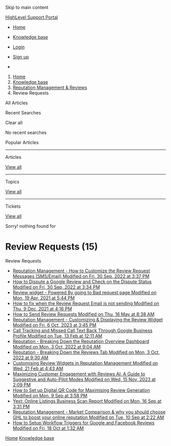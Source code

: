 Skip to main content

[ HighLevel Support Portal ](https://help.gohighlevel.com)

  * [ Home ](/support/home)
  * [ Knowledge base ](/support/solutions)

  * [Login](/support/login)
  * [Sign up](/support/signup)
  * 

  1. [Home](/support/home)
  2. [Knowledge base](/support/solutions)
  3. [Reputation Management & Reviews](/support/solutions/48000449583)
  4. Review Requests

All  Articles 

Recent Searches

Clear all

No recent searches

Popular Articles

* * *

Articles

[View all](/support/search/solutions)

* * *

Topics

[View all](/support/search/topics)

* * *

Tickets

[View all](/support/search/tickets)

Sorry! nothing found for   

# Review Requests (15)

Review Requests

  * [ Reputation Management - How to Customize the Review Request Messages (SMS/Email) Modified on Fri, 30 Sep, 2022 at 3:37 PM  ](/support/solutions/articles/48000980328-reputation-management-how-to-customize-the-review-request-messages-sms-email-)
  * [ How to Dispute a Google Review and Check on the Dispute Status Modified on Fri, 30 Sep, 2022 at 3:34 PM  ](/support/solutions/articles/48001180761-how-to-dispute-a-google-review-and-check-on-the-dispute-status)
  * [ Review widget - Powered By going to Bad request page Modified on Mon, 19 Apr, 2021 at 5:44 PM  ](/support/solutions/articles/48001181136-review-widget-powered-by-going-to-bad-request-page)
  * [ How to fix when the Review Request Email is not sending Modified on Thu, 9 Dec, 2021 at 4:16 PM  ](/support/solutions/articles/48001204155-how-to-fix-when-the-review-request-email-is-not-sending)
  * [ How to Send Review Requests Modified on Thu, 16 May at 8:38 AM  ](/support/solutions/articles/48001222668-how-to-send-review-requests)
  * [ Reputation Management - Customizing & Displaying the Review Widget Modified on Fri, 6 Oct, 2023 at 3:45 PM  ](/support/solutions/articles/48001222766-reputation-management-customizing-displaying-the-review-widget)
  * [ Call Tracking and Missed Call Text Back Through Google Business Profile Modified on Tue, 13 Feb at 12:11 AM  ](/support/solutions/articles/48001179764-call-tracking-and-missed-call-text-back-through-google-business-profile)
  * [ Reputation - Breaking Down the Reputation Overview Dashboard Modified on Mon, 3 Oct, 2022 at 9:04 AM  ](/support/solutions/articles/48001222767-reputation-breaking-down-the-reputation-overview-dashboard)
  * [ Reputation - Breaking Down the Reviews Tab Modified on Mon, 3 Oct, 2022 at 9:30 AM  ](/support/solutions/articles/48001222826-reputation-breaking-down-the-reviews-tab)
  * [ Customising Review Widgets in Reputation Management Modified on Wed, 21 Feb at 4:43 AM  ](/support/solutions/articles/155000000997-customising-review-widgets-in-reputation-management)
  * [ Maximizing Customer Engagement with Reviews AI: A Guide to Suggestive and Auto-Pilot Modes Modified on Wed, 15 Nov, 2023 at 2:09 PM  ](/support/solutions/articles/155000001074-maximizing-customer-engagement-with-reviews-ai-a-guide-to-suggestive-and-auto-pilot-modes)
  * [ How to Set up Digital QR Code for Maximising Review Generation Modified on Mon, 9 Sep at 3:58 PM  ](/support/solutions/articles/155000002775-how-to-set-up-digital-qr-code-for-maximising-review-generation)
  * [ Yext: Online Listings Business Scan Report Modified on Mon, 16 Sep at 3:31 PM  ](/support/solutions/articles/155000003219-yext-online-listings-business-scan-report)
  * [ Reputation Management - Market Comparison & why you should choose GHL to boost your online reputation Modified on Tue, 10 Sep at 2:22 AM  ](/support/solutions/articles/155000003397-reputation-management-market-comparison-why-you-should-choose-ghl-to-boost-your-online-reputation)
  * [ How to Setup Workflow Triggers for Google and Facebook Reviews Modified on Fri, 18 Oct at 1:32 AM  ](/support/solutions/articles/155000003873-how-to-setup-workflow-triggers-for-google-and-facebook-reviews)

[Home](/support/home) [Knowledge base](/support/solutions)
